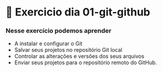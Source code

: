 # 🚀 Exercicio dia 01-git-github
### Nesse exercício podemos aprender
 - A instalar e configurar o Git
 - Salvar seus projetos no repositório Git local
 - Controlar as alterações e versões dos seus arquivos
 - Enviar seus projetos para o repositório remoto do GitHub.
